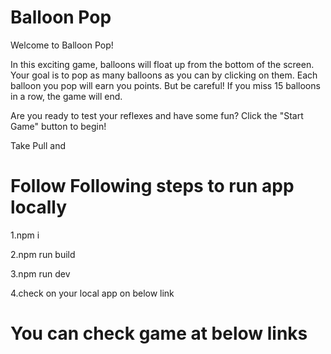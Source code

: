 # Balloon Pop
Welcome to Balloon Pop!

In this exciting game, balloons will float up from the bottom of the screen. Your goal is to pop as many balloons as you can by clicking on them. Each balloon you pop will earn you points. But be careful! If you miss 15 balloons in a row, the game will end.

Are you ready to test your reflexes and have some fun? Click the "Start Game" button to begin!

Take Pull 
and 
# Follow Following steps to run app locally 
1.npm i 

2.npm run build

3.npm run dev 

4.check on your local app on below link 

# You can check game at below links


